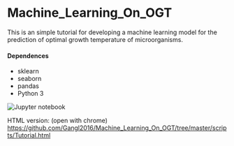 # Machine_Learning_On_OGT

This is an simple tutorial for developing a machine learning model for the prediction of optimal growth temperature of microorganisms.

#### Dependences
* sklearn
* seaborn
* pandas
* Python 3

![Jupyter notebook](https://github.com/Gangl2016/Machine_Learning_On_OGT/tree/master/scripts/Tutorial.ipynb)


HTML version: (open with chrome)
https://github.com/Gangl2016/Machine_Learning_On_OGT/tree/master/scripts/Tutorial.html
